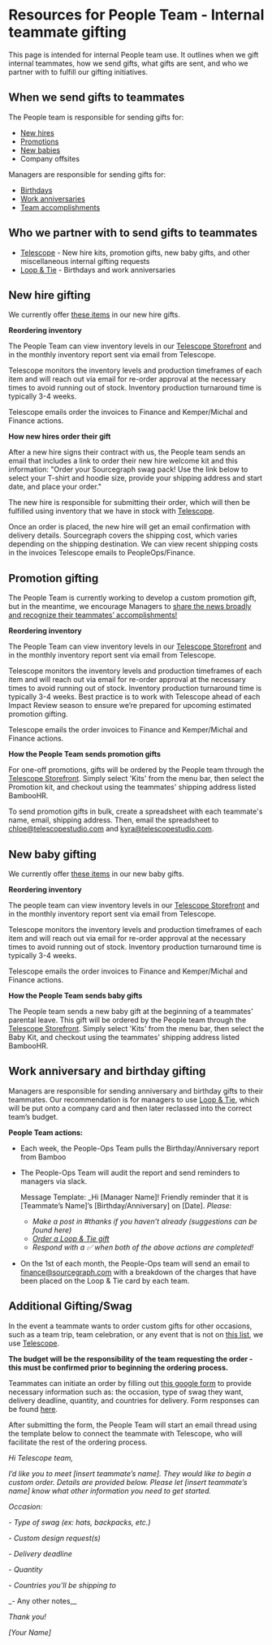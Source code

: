# Resources for People Team - Internal teammate gifting

This page is intended for internal People team use. It outlines when we gift internal teammates, how we send gifts, what gifts are sent, and who we partner with to fulfill our gifting initiatives.

## When we send gifts to teammates

The People team is responsible for sending gifts for:

- [New hires](internal-swag.md#New-hire-gifting)
- [Promotions](internal-swag.md#Promotion-gifting)
- [New babies](internal-swag.md#New-baby-gifting)
- Company offsites

Managers are responsible for sending gifts for:

- [Birthdays](internal-swag.md#Work-anniversary-and-birthday-gifting)
- [Work anniversaries](internal-swag.md#Work-anniversary-and-birthday-gifting)
- [Team accomplishments](internal-swag.md#Additional-Gifting/Swag)

## Who we partner with to send gifts to teammates

- [Telescope](https://www.telescopestudio.com/) - New hire kits, promotion gifts, new baby gifts, and other miscellaneous internal gifting requests
- [Loop & Tie](https://www.loopandtie.com/) - Birthdays and work anniversaries

## New hire gifting

We currently offer [these items](../../../../benefits-pay-perks/benefits-perks/celebrate.md#new-hires) in our new hire gifts.

**Reordering inventory**

The People Team can view inventory levels in our [Telescope Storefront](https://sourcegraph.telescopestudio.com/) and in the monthly inventory report sent via email from Telescope.

Telescope monitors the inventory levels and production timeframes of each item and will reach out via email for re-order approval at the necessary times to avoid running out of stock. Inventory production turnaround time is typically 3-4 weeks.

Telescope emails order the invoices to Finance and Kemper/Michal and Finance actions.

**How new hires order their gift**

After a new hire signs their contract with us, the People team sends an email that includes a link to order their new hire welcome kit and this information: "Order your Sourcegraph swag pack! Use the link below to select your T-shirt and hoodie size, provide your shipping address and start date, and place your order."

The new hire is responsible for submitting their order, which will then be fulfilled using inventory that we have in stock with [Telescope](https://www.telescopestudio.com/).

Once an order is placed, the new hire will get an email confirmation with delivery details. Sourcegraph covers the shipping cost, which varies depending on the shipping destination. We can view recent shipping costs in the invoices Telescope emails to PeopleOps/Finance.

## Promotion gifting

The People Team is currently working to develop a custom promotion gift, but in the meantime, we encourage Managers to [share the news broadly and recognize their teammates’ accomplishments!](../../../../benefits-pay-perks/benefits-perks/celebrate.md#promotions)

**Reordering inventory**

The People Team can view inventory levels in our [Telescope Storefront](https://sourcegraph.telescopestudio.com/) and in the monthly inventory report sent via email from Telescope.

Telescope monitors the inventory levels and production timeframes of each item and will reach out via email for re-order approval at the necessary times to avoid running out of stock. Inventory production turnaround time is typically 3-4 weeks. Best practice is to work with Telescope ahead of each Impact Review season to ensure we’re prepared for upcoming estimated promotion gifting.

Telescope emails the order invoices to Finance and Kemper/Michal and Finance actions.

**How the People Team sends promotion gifts**

For one-off promotions, gifts will be ordered by the People team through the [Telescope Storefront](https://sourcegraph.telescopestudio.com/). Simply select 'Kits' from the menu bar, then select the Promotion kit, and checkout using the teammates' shipping address listed BambooHR.

To send promotion gifts in bulk, create a spreadsheet with each teammate's name, email, shipping address. Then, email the spreadsheet to chloe@telescopestudio.com and kyra@telescopestudio.com.

## New baby gifting

We currently offer [these items](../../../../benefits-pay-perks/benefits-perks/celebrate.md#new-babies) in our new baby gifts.

**Reordering inventory**

The people team can view inventory levels in our [Telescope Storefront](https://sourcegraph.telescopestudio.com/) and in the monthly inventory report sent via email from Telescope.

Telescope monitors the inventory levels and production timeframes of each item and will reach out via email for re-order approval at the necessary times to avoid running out of stock. Inventory production turnaround time is typically 3-4 weeks.

Telescope emails the order invoices to Finance and Kemper/Michal and Finance actions.

**How the People Team sends baby gifts**

The People team sends a new baby gift at the beginning of a teammates' parental leave. This gift will be ordered by the People team through the [Telescope Storefront](https://sourcegraph.telescopestudio.com/). Simply select 'Kits' from the menu bar, then select the Baby Kit, and checkout using the teammates' shipping address listed BambooHR.

## Work anniversary and birthday gifting

Managers are responsible for sending anniversary and birthday gifts to their teammates. Our recommendation is for managers to use [Loop & Tie](../../../../benefits-pay-perks/benefits-perks/celebrate.md#loop--tie), which will be put onto a company card and then later reclassed into the correct team’s budget.

**People Team actions:**

- Each week, the People-Ops Team pulls the Birthday/Anniversary report from Bamboo
- The People-Ops Team will audit the report and send reminders to managers via slack.

  Message Template: \_Hi [Manager Name]! Friendly reminder that it is [Teammate’s Name]’s [Birthday/Anniversary] on [Date].
  _Please:_

  - _Make a post in #thanks if you haven’t already (suggestions can be found here)_
  - _[Order a Loop & Tie gift](../../../../benefits-pay-perks/benefits-perks/celebrate.md#loop--tie)_
  - _Respond with a :white_check_mark: when both of the above actions are completed!_

- On the 1st of each month, the People-Ops team will send an email to finance@sourcegraph.com with a breakdown of the charges that have been placed on the Loop & Tie card by each team.

## Additional Gifting/Swag

In the event a teammate wants to order custom gifts for other occasions, such as a team trip, team celebration, or any event that is not on [this list](../../../../benefits-pay-perks/benefits-perks/celebrate.md#when-we-send-gifts-to-teammates), we use [Telescope](https://www.telescopestudio.com/).

**The budget will be the responsibility of the team requesting the order - this must be confirmed prior to beginning the ordering process.**

Teammates can initiate an order by filling out [this google form](https://docs.google.com/forms/d/e/1FAIpQLScCBlGZA4HOEi3oh-uEQt2NaK9wh8qtWlVzfIAavkTJQQxz0w/viewform) to provide necessary information such as: the occasion, type of swag they want, delivery deadline, quantity, and countries for delivery. Form responses can be found [here](https://docs.google.com/forms/d/1YUz8_Bbd9H-Kip00da50iB_xZqQuQhSu7Y-1ghbI_jE/edit#responses).

After submitting the form, the People Team will start an email thread using the template below to connect the teammate with Telescope, who will facilitate the rest of the ordering process.

_Hi Telescope team,_

_I’d like you to meet [insert teammate’s name]. They would like to begin a custom order. Details are provided below. Please let [insert teammate’s name] know what other information you need to get started._

_Occasion:_

_- Type of swag (ex: hats, backpacks, etc.)_

_- Custom design request(s)_

_- Delivery deadline_

_- Quantity_

_- Countries you’ll be shipping to_

\_- Any other notes\_\_

_Thank you!_

_[Your Name]_
